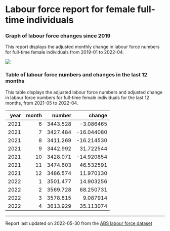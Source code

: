 Labour force report for female full-time individuals
================

### Graph of labour force changes since 2019

This report displays the adjusted monthly change in labour force numbers
for full-time female individuals from 2019-01 to 2022-04.

![](/home/runner/work/abs_labour_force_report/abs_labour_force_report/output/female_full-time_report_files/figure-gfm/unnamed-chunk-2-1.png)<!-- -->

### Table of labour force numbers and changes in the last 12 months

This table displays the adjusted labour force numbers and adjusted
change in labour force numbers for full-time female individuals for the
last 12 months, from 2021-05 to 2022-04.

| year | month |   number |     change |
|-----:|------:|---------:|-----------:|
| 2021 |     6 | 3443.528 |  -3.086465 |
| 2021 |     7 | 3427.484 | -16.044080 |
| 2021 |     8 | 3411.269 | -16.214530 |
| 2021 |     9 | 3442.992 |  31.722544 |
| 2021 |    10 | 3428.071 | -14.920854 |
| 2021 |    11 | 3474.603 |  46.532591 |
| 2021 |    12 | 3486.574 |  11.970130 |
| 2022 |     1 | 3501.477 |  14.903256 |
| 2022 |     2 | 3569.728 |  68.250731 |
| 2022 |     3 | 3578.815 |   9.087914 |
| 2022 |     4 | 3613.929 |  35.113074 |

------------------------------------------------------------------------

Report last updated on 2022-05-30 from the [ABS labour force
dataset](https://www.abs.gov.au/statistics/labour/employment-and-unemployment/labour-force-australia/latest-release)
